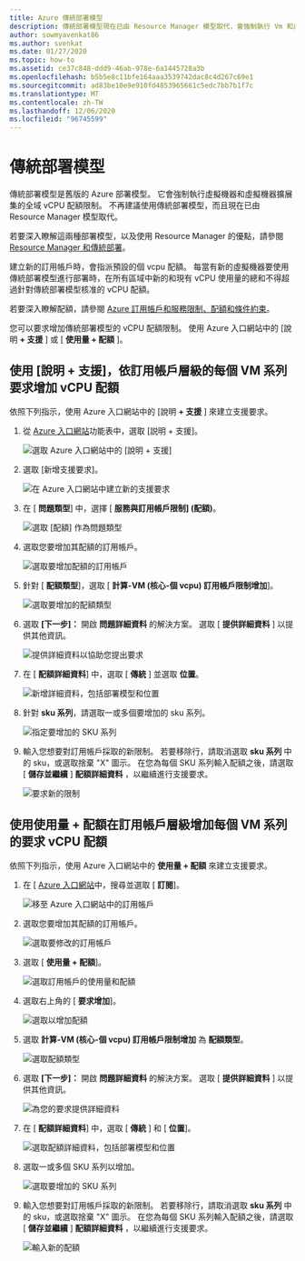 ```yaml
---
title: Azure 傳統部署模型
description: 傳統部署模型現在已由 Resource Manager 模型取代，會強制執行 Vm 和虛擬機器擴展集的全域 vCPU 配額限制。
author: sowmyavenkat86
ms.author: svenkat
ms.date: 01/27/2020
ms.topic: how-to
ms.assetid: ce37c848-ddd9-46ab-978e-6a1445728a3b
ms.openlocfilehash: b5b5e8c11bfe164aaa3539742dac8c4d267c69e1
ms.sourcegitcommit: ad83be10e9e910fd4853965661c5edc7bb7b1f7c
ms.translationtype: MT
ms.contentlocale: zh-TW
ms.lasthandoff: 12/06/2020
ms.locfileid: "96745599"
---
```

# <a name="classic-deployment-model"></a>傳統部署模型

傳統部署模型是舊版的 Azure 部署模型。 它會強制執行虛擬機器和虛擬機器擴展集的全域 vCPU 配額限制。 不再建議使用傳統部署模型，而且現在已由 Resource Manager 模型取代。

若要深入瞭解這兩種部署模型，以及使用 Resource Manager 的優點，請參閱 [Resource Manager 和傳統部署](../../azure-resource-manager/management/deployment-models.md)。

建立新的訂用帳戶時，會指派預設的個 vcpu 配額。 每當有新的虛擬機器要使用傳統部署模型進行部署時，在所有區域中新的和現有 vCPU 使用量的總和不得超過針對傳統部署模型核准的 vCPU 配額。

若要深入瞭解配額，請參閱 [Azure 訂用帳戶和服務限制、配額和條件約束](../../azure-resource-manager/management/azure-subscription-service-limits.md)。

您可以要求增加傳統部署模型的 vCPU 配額限制。 使用 Azure 入口網站中的 [說明 **+ 支援** ] 或 [ **使用量 + 配額** ]。

## <a name="request-per-vm-series-vcpu-quota-increase-at-subscription-level-using-help--support"></a>使用 [說明 + 支援]，依訂用帳戶層級的每個 VM 系列要求增加 vCPU 配額

依照下列指示，使用 Azure 入口網站中的 [說明 **+ 支援** ] 來建立支援要求。

1. 從 [Azure 入口網站](https://portal.azure.com)功能表中，選取 [説明 + 支援]。

   ![選取 Azure 入口網站中的 [說明 + 支援]](./media/resource-manager-core-quotas-request/help-plus-support.png)

1. 選取 [新增支援要求]。

   ![在 Azure 入口網站中建立新的支援要求](./media/resource-manager-core-quotas-request/new-support-request.png)

1. 在 [ **問題類型**] 中，選擇 [ **服務與訂用帳戶限制] (配額)**。

   ![選取 [配額] 作為問題類型](./media/resource-manager-core-quotas-request/select-quota-issue-type.png)

1. 選取您要增加其配額的訂用帳戶。

   ![選取要增加配額的訂用帳戶](./media/resource-manager-core-quotas-request/select-subscription-support-request.png)

1. 針對 [ **配額類型**]，選取 [ **計算-VM (核心-個 vcpu) 訂用帳戶限制增加**]。

   ![選取要增加的配額類型](./media/resource-manager-core-quotas-request/select-quota-type.png)

1. 選取 **[下一步]：** 開啟 **問題詳細資料** 的解決方案。 選取 [ **提供詳細資料** ] 以提供其他資訊。

   ![提供詳細資料以協助您提出要求](./media/resource-manager-core-quotas-request/provide-details-link.png)

1. 在 [ **配額詳細資料**] 中，選取 [ **傳統** ] 並選取 **位置**。

   ![新增詳細資料，包括部署模型和位置](./media/resource-manager-core-quotas-request/quota-details-classic.png)

1. 針對 **sku 系列**，請選取一或多個要增加的 sku 系列。

   ![指定要增加的 SKU 系列](./media/resource-manager-core-quotas-request/sku-family-classic.png)

1. 輸入您想要對訂用帳戶採取的新限制。 若要移除行，請取消選取 **sku 系列** 中的 sku，或選取捨棄 "X" 圖示。 在您為每個 SKU 系列輸入配額之後，請選取 [ **儲存並繼續** ] **配額詳細資料** ，以繼續進行支援要求。

   ![要求新的限制](./media/resource-manager-core-quotas-request/new-limits-classic.png)

## <a name="request-per-vm-series-vcpu-quota-increase-at-subscription-level-using-usage--quotas"></a>使用使用量 + 配額在訂用帳戶層級增加每個 VM 系列的要求 vCPU 配額

依照下列指示，使用 Azure 入口網站中的 **使用量 + 配額** 來建立支援要求。

1. 在 [ [Azure 入口網站](https://portal.azure.com)中，搜尋並選取 [ **訂閱**]。

   ![移至 Azure 入口網站中的訂用帳戶](./media/resource-manager-core-quotas-request/search-for-subscriptions.png)

1. 選取您要增加其配額的訂用帳戶。

   ![選取要修改的訂用帳戶](./media/resource-manager-core-quotas-request/select-subscription-change-quota.png)

1. 選取 [ **使用量 + 配額**]。

   ![選取訂用帳戶的使用量和配額](./media/resource-manager-core-quotas-request/select-usage-plus-quotas.png)

1. 選取右上角的 [ **要求增加**]。

   ![選取以增加配額](./media/resource-manager-core-quotas-request/request-increase-from-subscription.png)

1. 選取 **計算-VM (核心-個 vcpu) 訂用帳戶限制增加** 為 **配額類型**。

   ![選取配額類型](./media/resource-manager-core-quotas-request/select-quota-type.png)

1. 選取 **[下一步]：** 開啟 **問題詳細資料** 的解決方案。 選取 [ **提供詳細資料** ] 以提供其他資訊。

   ![為您的要求提供詳細資料](./media/resource-manager-core-quotas-request/provide-details-link.png)

1. 在 [ **配額詳細資料**] 中，選取 [ **傳統** ] 和 [ **位置**]。

   ![選取配額詳細資料，包括部署模型和位置](./media/resource-manager-core-quotas-request/quota-details-classic.png)

1. 選取一或多個 SKU 系列以增加。

   ![選取要增加的 SKU 系列](./media/resource-manager-core-quotas-request/sku-family-classic.png)

1. 輸入您想要對訂用帳戶採取的新限制。 若要移除行，請取消選取 **sku 系列** 中的 sku，或選取捨棄 "X" 圖示。 在您為每個 SKU 系列輸入配額之後，請選取 [ **儲存並繼續** ] **配額詳細資料** ，以繼續進行支援要求。

   ![輸入新的配額](./media/resource-manager-core-quotas-request/new-limits-classic.png)

